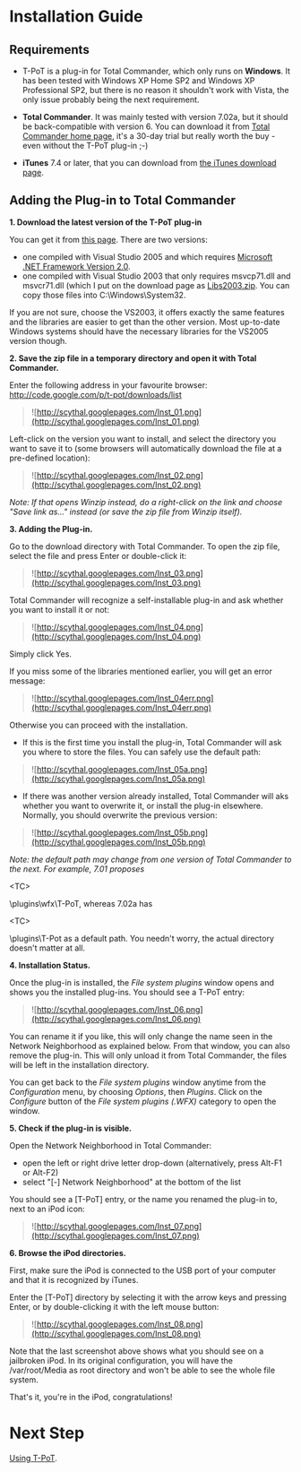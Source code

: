 # Installation Guide #

## Requirements ##

  * T-PoT is a plug-in for Total Commander, which only runs on **Windows**. It has been tested with Windows XP Home SP2 and Windows XP Professional SP2, but there is no reason it shouldn't work with Vista, the only issue probably being the next requirement.

  * **Total Commander**. It was mainly tested with version 7.02a, but it should be back-compatible with version 6. You can download it from [Total Commander home page](http://www.ghisler.com/), it's a 30-day trial but really worth the buy - even without the T-PoT plug-in ;-)

  * **iTunes** 7.4 or later, that you can download from [the iTunes download page](http://www.apple.com/itunes/download/).

## Adding the Plug-in to Total Commander ##

**1. Download the latest version of the T-PoT plug-in**

You can get it from [this page](http://code.google.com/p/t-pot/downloads/list). There are two versions:
  * one compiled with Visual Studio 2005 and which requires [Microsoft .NET Framework Version 2.0](http://www.microsoft.com/downloads/details.aspx?FamilyID=0856EACB-4362-4B0D-8EDD-AAB15C5E04F5&displaylang=en).
  * one compiled with Visual Studio 2003 that only requires msvcp71.dll and msvcr71.dll (which I put on the download page as [Libs2003.zip](http://t-pot.googlecode.com/files/Libs2003.zip). You can copy those files into C:\Windows\System32.

If you are not sure, choose the VS2003, it offers exactly the same features and the libraries are easier to get than the other version. Most up-to-date Windows systems should have the necessary libraries for the VS2005 version though.

**2. Save the zip file in a temporary directory and open it with Total Commander.**

Enter the following address in your favourite browser: http://code.google.com/p/t-pot/downloads/list

> ![http://scythal.googlepages.com/Inst_01.png](http://scythal.googlepages.com/Inst_01.png)

Left-click on the version you want to install, and select the directory you want to save it to (some browsers will automatically download the file at a pre-defined location):

> ![http://scythal.googlepages.com/Inst_02.png](http://scythal.googlepages.com/Inst_02.png)

_Note: If that opens Winzip instead, do a right-click on the link and choose "Save link as..." instead (or save the zip file from Winzip itself)._

**3. Adding the Plug-in.**

Go to the download directory with Total Commander. To open the zip file, select the file and press Enter or double-click it:

> ![http://scythal.googlepages.com/Inst_03.png](http://scythal.googlepages.com/Inst_03.png)

Total Commander will recognize a self-installable plug-in and ask whether you want to install it or not:

> ![http://scythal.googlepages.com/Inst_04.png](http://scythal.googlepages.com/Inst_04.png)

Simply click Yes.

If you miss some of the libraries mentioned earlier, you will get an error message:

> ![http://scythal.googlepages.com/Inst_04err.png](http://scythal.googlepages.com/Inst_04err.png)

Otherwise you can proceed with the installation.

  * If this is the first time you install the plug-in, Total Commander will ask you where to store the files. You can safely use the default path:

> ![http://scythal.googlepages.com/Inst_05a.png](http://scythal.googlepages.com/Inst_05a.png)

  * If there was another version already installed, Total Commander will aks whether you want to overwrite it, or install the plug-in elsewhere. Normally, you should overwrite the previous version:

> ![http://scythal.googlepages.com/Inst_05b.png](http://scythal.googlepages.com/Inst_05b.png)

_Note: the default path may change from one version of Total Commander to the next. For example, 7.01 proposes_

&lt;TC&gt;

\plugins\wfx\T-PoT, whereas 7.02a has 

&lt;TC&gt;

\plugins\T-Pot as a default path. You needn't worry, the actual directory doesn't matter at all.

**4. Installation Status.**

Once the plug-in is installed, the _File system plugins_ window opens and shows you the installed plug-ins. You should see a T-PoT entry:

> ![http://scythal.googlepages.com/Inst_06.png](http://scythal.googlepages.com/Inst_06.png)

You can rename it if you like, this will only change the name seen in the Network Neighborhood as explained below. From that window, you can also remove the plug-in. This will only unload it from Total Commander, the files will be left in the installation directory.

You can get back to the _File system plugins_ window anytime from the _Configuration_ menu, by choosing _Options_, then _Plugins_. Click on the _Configure_ button of the _File system plugins (.WFX)_ category to open the window.

**5. Check if the plug-in is visible.**

Open the Network Neighborhood in Total Commander:
  * open the left or right drive letter drop-down (alternatively, press Alt-F1 or Alt-F2)
  * select "[\-] Network Neighborhood" at the bottom of the list

You should see a [T-PoT] entry, or the name you renamed the plug-in to, next to an iPod icon:

> ![http://scythal.googlepages.com/Inst_07.png](http://scythal.googlepages.com/Inst_07.png)

**6. Browse the iPod directories.**

First, make sure the iPod is connected to the USB port of your computer and that it is recognized by iTunes.

Enter the [T-PoT] directory by selecting it with the arrow keys and pressing Enter, or by double-clicking it with the left mouse button:

> ![http://scythal.googlepages.com/Inst_08.png](http://scythal.googlepages.com/Inst_08.png)

Note that the last screenshot above shows what you should see on a jailbroken iPod. In its original configuration, you will have the /var/root/Media as root directory and won't be able to see the whole file system.

That's it, you're in the iPod, congratulations!

# Next Step #

[Using T-PoT](UserGuide.md).